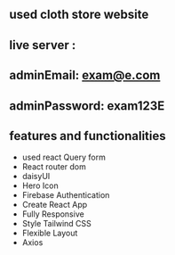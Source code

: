 ## used cloth store website
## live server :


## adminEmail: exam@e.com
## adminPassword: exam123E

## features and functionalities
* used react Query form
* React router dom
* daisyUI 
* Hero Icon
* Firebase Authentication
* Create React App
* Fully Responsive
* Style Tailwind CSS
* Flexible Layout
* Axios


